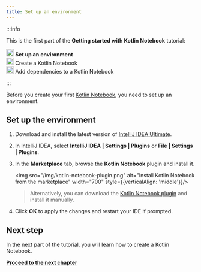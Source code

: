 ```yaml
---
title: Set up an environment
---
```



:::info
<p>
   This is the first part of the <strong>Getting started with Kotlin Notebook</strong> tutorial:
</p>
<p>
   <img src="icon-1.svg" width="20" alt="First step"/> <strong>Set up an environment</strong><br/>
      <img src="icon-2-todo.svg" width="20" alt="Second step"/> Create a Kotlin Notebook<br/>
      <img src="icon-3-todo.svg" width="20" alt="Third step"/> Add dependencies to a Kotlin Notebook<br/>
</p>

:::

Before you create your first [Kotlin Notebook](./kotlin-notebook-overview.md), you need to set up an environment.

## Set up the environment

1. Download and install the latest version of [IntelliJ IDEA Ultimate](https://www.jetbrains.com/idea/download/index.html).
2. In IntelliJ IDEA, select **IntelliJ IDEA | Settings | Plugins** or **File | Settings | Plugins**.
3. In the **Marketplace** tab, browse the **Kotlin Notebook** plugin and install it.

   <img src="/img/kotlin-notebook-plugin.png" alt="Install Kotlin Notebook from the marketplace" width="700" style={{verticalAlign: 'middle'}}/>

   > Alternatively, you can download the [Kotlin Notebook plugin](https://plugins.jetbrains.com/plugin/16340-kotlin-notebook)
   > and install it manually.
   >
   

4. Click **OK** to apply the changes and restart your IDE if prompted.

## Next step

In the next part of the tutorial, you will learn how to create a Kotlin Notebook.

**[Proceed to the next chapter](./kotlin-notebook-create.md)**